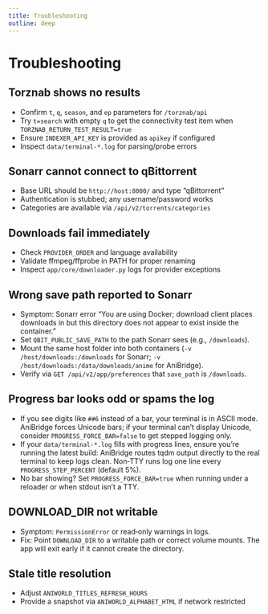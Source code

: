 ```yaml
---
title: Troubleshooting
outline: deep
---
```


# Troubleshooting

## Torznab shows no results

- Confirm `t`, `q`, `season`, and `ep` parameters for `/torznab/api`
- Try `t=search` with empty `q` to get the connectivity test item when `TORZNAB_RETURN_TEST_RESULT=true`
- Ensure `INDEXER_API_KEY` is provided as `apikey` if configured
- Inspect `data/terminal-*.log` for parsing/probe errors

## Sonarr cannot connect to qBittorrent

- Base URL should be `http://host:8000/` and type “qBittorrent”
- Authentication is stubbed; any username/password works
- Categories are available via `/api/v2/torrents/categories`

## Downloads fail immediately

- Check `PROVIDER_ORDER` and language availability
- Validate ffmpeg/ffprobe in PATH for proper renaming
- Inspect `app/core/downloader.py` logs for provider exceptions

## Wrong save path reported to Sonarr

- Symptom: Sonarr error “You are using Docker; download client places downloads in <host path> but this directory does not appear to exist inside the container.”
- Set `QBIT_PUBLIC_SAVE_PATH` to the path Sonarr sees (e.g., `/downloads`).
- Mount the same host folder into both containers (`-v /host/downloads:/downloads` for Sonarr; `-v /host/downloads:/data/downloads/anime` for AniBridge).
- Verify via `GET /api/v2/app/preferences` that `save_path` is `/downloads`.

## Progress bar looks odd or spams the log

- If you see digits like `##6` instead of a bar, your terminal is in ASCII mode. AniBridge forces Unicode bars; if your terminal can’t display Unicode, consider `PROGRESS_FORCE_BAR=false` to get stepped logging only.
- If your `data/terminal-*.log` fills with progress lines, ensure you’re running the latest build: AniBridge routes tqdm output directly to the real terminal to keep logs clean. Non‑TTY runs log one line every `PROGRESS_STEP_PERCENT` (default 5%).
- No bar showing? Set `PROGRESS_FORCE_BAR=true` when running under a reloader or when stdout isn’t a TTY.

## DOWNLOAD_DIR not writable

- Symptom: `PermissionError` or read‑only warnings in logs.
- Fix: Point `DOWNLOAD_DIR` to a writable path or correct volume mounts. The app will exit early if it cannot create the directory.

## Stale title resolution

- Adjust `ANIWORLD_TITLES_REFRESH_HOURS`
- Provide a snapshot via `ANIWORLD_ALPHABET_HTML` if network restricted
